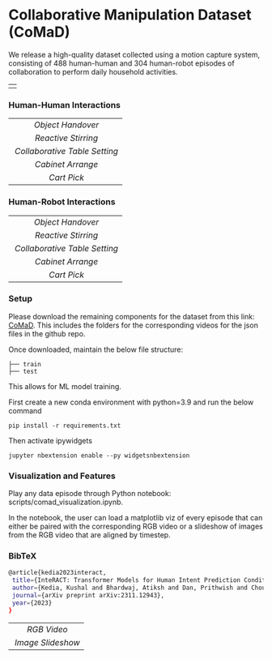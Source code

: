 
# Collaborative Manipulation Dataset (CoMaD)

 We release a high-quality dataset collected using a motion capture system, consisting of 488 human-human and 304 human-robot episodes of collaboration to perform daily household activities. 

 <table border="0">
 <tr align="center">
    <td><img src="docs/tasks.png" alt>
</tr>
</table>

### Human-Human Interactions

<table border="0">
 <tr align="center">
    <td><img src="docs/handover_hh.gif" alt>
    <em>Object Handover</em></td>
</tr>
    <tr align="center">
    <td><img src="docs/react_hh.gif" alt>
    <em>Reactive Stirring</em></td>
</tr>
    <tr align="center">
    <td><img src="docs/tabletop_hh.gif" alt>
    <em>Collaborative Table Setting</em></td>
</tr>
</tr>
    <tr align="center">
    <td><img src="docs/cabinet_hh.gif" alt>
    <em>Cabinet Arrange</em></td>
</tr>
</tr>
    <tr align="center">
    <td><img src="docs/cart_hh.gif" alt>
    <em>Cart Pick</em></td>
</tr>
</table>

### Human-Robot Interactions

<table border="0">
 <tr align="center">
    <td><img src="docs/handover_hr.gif" alt>
    <em>Object Handover</em></td>
</tr>
    <tr align="center">
    <td><img src="docs/react_hr.gif" alt>
    <em>Reactive Stirring</em></td>
</tr>
    <tr align="center">
    <td><img src="docs/tabletop_hr.gif" alt>
    <em>Collaborative Table Setting</em></td>
</tr>
</tr>
    <tr align="center">
    <td><img src="docs/cabinet_hr.gif" alt>
    <em>Cabinet Arrange</em></td>
</tr>
</tr>
    <tr align="center">
    <td><img src="docs/cart_hr.gif" alt>
    <em>Cart Pick</em></td>
</tr>
</table>

### Setup

Please download the remaining components for the dataset from this link: [CoMaD](https://cornell.box.com/s/jb0wau30dqotcjsak78ks64ea1o88yan). This includes the folders for the corresponding videos for the json files in the github repo.

Once downloaded, maintain the below file structure:
```
├── train
├── test
```
This allows for ML model training.

First create a new conda environment with python=3.9 and run the below command

``` 
pip install -r requirements.txt 
```

Then activate ipywidgets

``` 
jupyter nbextension enable --py widgetsnbextension 
```

### Visualization and Features

Play any data episode through Python notebook: scripts/comad_visualization.ipynb.

In the notebook, the user can load a matplotlib viz of every episode that can either be paired with the corresponding RGB video or a slideshow of images from the RGB video that are aligned by timestep.

<table border="0">
 <tr align="center">
    <td><img src="docs/cabinet_hr_vid.gif" alt>
    <em>RGB Video</em></td>
</tr>
    <tr align="center">
    <td><img src="docs/cabinet_hr_img_slide.gif" alt>
    <em>Image Slideshow</em></td>
</tr>

### BibTeX
   ```bash
   @article{kedia2023interact,
    title={InteRACT: Transformer Models for Human Intent Prediction Conditioned on Robot Actions},
    author={Kedia, Kushal and Bhardwaj, Atiksh and Dan, Prithwish and Choudhury, Sanjiban},
    journal={arXiv preprint arXiv:2311.12943},
    year={2023}
  }
   ``` 
</table>
